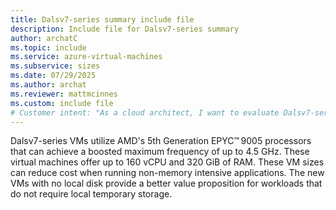```yaml
---
title: Dalsv7-series summary include file
description: Include file for Dalsv7-series summary
author: archatC
ms.topic: include
ms.service: azure-virtual-machines
ms.subservice: sizes
ms.date: 07/29/2025
ms.author: archat
ms.reviewer: mattmcinnes
ms.custom: include file
# Customer intent: "As a cloud architect, I want to evaluate Dalsv7-series VMs, so that I can determine their suitability for cost-effective deployment of non-memory intensive applications without the need for local temporary storage."
---
```

Dalsv7-series VMs utilize AMD's 5th Generation EPYC™ 9005 processors that can achieve a boosted maximum frequency of up to 4.5 GHz. These virtual machines offer up to 160 vCPU and 320 GiB of RAM. These VM sizes can reduce cost when running non-memory intensive applications. The new VMs with no local disk provide a better value proposition for workloads that do not require local temporary storage.  
